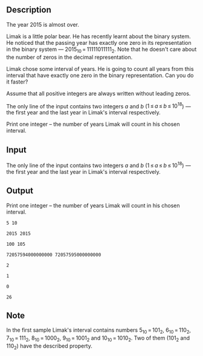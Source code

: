 ## Description

<div><p>The year 2015 is almost over.</p><p>Limak is a little polar bear. He has recently learnt about the binary system. He noticed that the passing year has exactly one zero in its representation in the binary system&nbsp;— <span class="tex-span">2015<sub class="lower-index">10</sub> = 11111011111<sub class="lower-index">2</sub></span>. Note that he doesn't care about the number of zeros in the decimal representation.</p><p>Limak chose some interval of years. He is going to count all years from this interval that have exactly one zero in the binary representation. Can you do it faster?</p><p>Assume that all positive integers are always written without leading zeros.</p></div><div class="input-specification"><p>The only line of the input contains two integers <span class="tex-span"><i>a</i></span> and <span class="tex-span"><i>b</i></span> (<span class="tex-span">1 ≤ <i>a</i> ≤ <i>b</i> ≤ 10<sup class="upper-index">18</sup></span>)&nbsp;— the first year and the last year in Limak's interval respectively.</p></div><div class="output-specification"><p>Print one integer&nbsp;– the number of years Limak will count in his chosen interval.</p></div>

## Input

<p>The only line of the input contains two integers <span class="tex-span"><i>a</i></span> and <span class="tex-span"><i>b</i></span> (<span class="tex-span">1 ≤ <i>a</i> ≤ <i>b</i> ≤ 10<sup class="upper-index">18</sup></span>)&nbsp;— the first year and the last year in Limak's interval respectively.</p>

## Output

<p>Print one integer&nbsp;– the number of years Limak will count in his chosen interval.</p>





```input1
5 10

```




```input2
2015 2015

```




```input3
100 105

```




```input4
72057594000000000 72057595000000000

```




```output1
2

```




```output2
1

```




```output3
0

```




```output4
26

```



## Note

<p>In the first sample Limak's interval contains numbers <span class="tex-span">5<sub class="lower-index">10</sub> = 101<sub class="lower-index">2</sub></span>, <span class="tex-span">6<sub class="lower-index">10</sub> = 110<sub class="lower-index">2</sub></span>, <span class="tex-span">7<sub class="lower-index">10</sub> = 111<sub class="lower-index">2</sub></span>, <span class="tex-span">8<sub class="lower-index">10</sub> = 1000<sub class="lower-index">2</sub></span>, <span class="tex-span">9<sub class="lower-index">10</sub> = 1001<sub class="lower-index">2</sub></span> and <span class="tex-span">10<sub class="lower-index">10</sub> = 1010<sub class="lower-index">2</sub></span>. Two of them (<span class="tex-span">101<sub class="lower-index">2</sub></span> and <span class="tex-span">110<sub class="lower-index">2</sub></span>) have the described property.</p>
